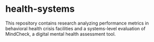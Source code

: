 # health-systems
This repository contains research analyzing performance metrics in behavioral health crisis facilities and a systems-level evaluation of MindCheck, a digital mental health assessment tool.
